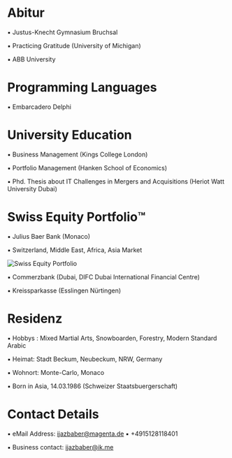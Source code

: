 # Abitur

▪︎ Justus-Knecht Gymnasium Bruchsal

▪︎ Practicing Gratitude (University of Michigan)

▪︎ ABB University 

# Programming Languages 

▪︎ Embarcadero Delphi 

# University Education 

▪︎ Business Management (Kings College London)

▪︎ Portfolio Management (Hanken School of Economics)

▪︎ Phd. Thesis about IT Challenges in Mergers and Acquisitions (Heriot Watt University Dubai)

# Swiss Equity Portfolio™️

▪︎ Julius Baer Bank (Monaco)

▪︎ Switzerland, Middle East, Africa, Asia Market

![Swiss Equity Portfolio](https://user-images.githubusercontent.com/95079463/160344274-85d86ad3-b3f5-4852-836c-09f5bb1e9170.png)

▪︎ Commerzbank (Dubai, DIFC Dubai International Financial Centre)

▪︎ Kreissparkasse (Esslingen Nürtingen)

# Residenz 

▪︎ Hobbys : Mixed Martial Arts, Snowboarden, Forestry, Modern Standard Arabic

▪︎ Heimat: Stadt Beckum, Neubeckum, NRW, Germany

▪︎ Wohnort: Monte-Carlo, Monaco 

▪︎ Born in Asia, 14.03.1986  (Schweizer Staatsbuergerschaft)

# Contact Details 

▪︎ eMail Address: ijazbaber@magenta.de ▪︎ +4915128118401 

▪︎ Business contact: ijazbaber@ik.me

